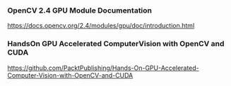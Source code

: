 ### OpenCV 2.4 GPU Module Documentation
https://docs.opencv.org/2.4/modules/gpu/doc/introduction.html

### HandsOn GPU Accelerated ComputerVision with OpenCV and CUDA
https://github.com/PacktPublishing/Hands-On-GPU-Accelerated-Computer-Vision-with-OpenCV-and-CUDA